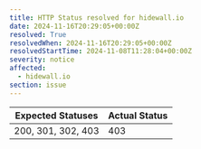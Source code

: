```yaml
---
title: HTTP Status resolved for hidewall.io
date: 2024-11-16T20:29:05+00:00Z
resolved: True
resolvedWhen: 2024-11-16T20:29:05+00:00Z
resolvedStartTime: 2024-11-08T11:28:04+00:00Z
severity: notice
affected:
  - hidewall.io
section: issue
---
```


| Expected Statuses | Actual Status  |
|-------------------|----------------|
| 200, 301, 302, 403 | 403 |
